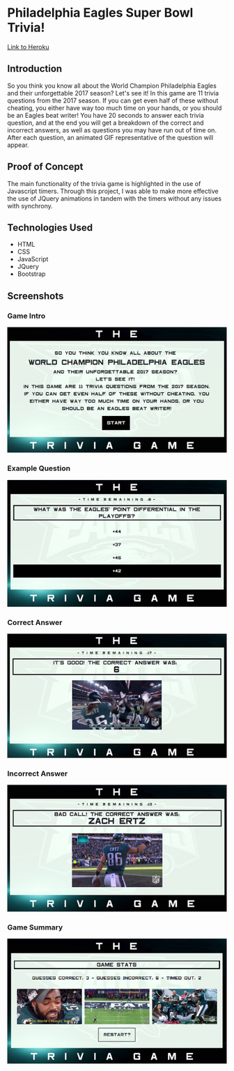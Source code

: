 # Philadelphia Eagles Super Bowl Trivia!

[Link to Heroku](http://url/a.png)

## Introduction

So you think you know all about the World Champion Philadelphia Eagles and their unforgettable 2017 season? Let's see it! In this game are 11 trivia questions from the 2017 season. If you can get even half of these without cheating, you either have way too much time on your hands, or you should be an Eagles beat writer! You have 20 seconds to answer each trivia question, and at the end you will get a breakdown of the correct and incorrect answers, as well as questions you may have run out of time on. After each question, an animated GIF representative of the question will appear.

## Proof of Concept

The main functionality of the trivia game is highlighted in the use of Javascript timers. Through this project, I was able to make more effective the use of JQuery animations in tandem with the timers without any issues with synchrony.

## Technologies Used
* HTML
* CSS
* JavaScript
* JQuery
* Bootstrap

## Screenshots

### Game Intro
![{Alt}](assets/images/screenshot4.png)

### Example Question
![{Alt}](assets/images/screenshot1.png)

### Correct Answer
![{Alt}](assets/images/screenshot5.png)

### Incorrect Answer
![{Alt}](assets/images/screenshot2.png)

### Game Summary
![{Alt}](assets/images/screenshot3.png)